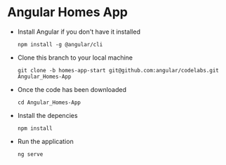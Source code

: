 # Angular Homes App
- Install Angular if you don't have it installed

  `npm install -g @angular/cli`

- Clone this branch to your local machine

  `git clone -b homes-app-start git@github.com:angular/codelabs.git Angular_Homes-App`

- Once the code has been downloaded

  `cd Angular_Homes-App`

- Install the depencies

  `npm install` 

- Run the application 

  `ng serve`
